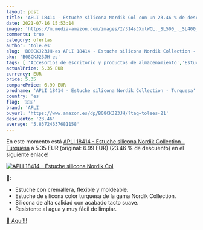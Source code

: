 ```yaml
---
layout: post
title: 'APLI 18414 - Estuche silicona Nordik Col con un 23.46 % de descuento'
date: 2021-07-16 15:53:14
image: 'https://m.media-amazon.com/images/I/314sJXxlWCL._SL500_._SL400_.jpg'
comments: true
category: ofertas
author: 'tole.es'
slug: 'B08CKJ23JH-es APLI 18414 - Estuche silicona Nordik Collection - Turquesa'
sku: 'B08CKJ23JH-es'
tags: [ 'Accesorios de escritorio y productos de almacenamiento','Estuches escolares','Material de oficina','Materiales, organizadores y dispensadores de escritorio','Oficina y papelería','apli', ]
actualPrice: 5.35 EUR
currency: EUR
price: 5.35
comparePrice: 6.99 EUR
prodname: 'APLI 18414 - Estuche silicona Nordik Collection - Turquesa'
country: 'es'
flag: '🇪🇸'
brand: 'APLI'
buyurl: 'https://www.amazon.es/dp/B08CKJ23JH/?tag=tolees-21'
descuento: '23.46'
average: '5.83724637681158'
---
```


En este momento está [APLI 18414 - Estuche silicona Nordik Collection - Turquesa](https://www.amazon.es/dp/B08CKJ23JH/?tag=tolees-21) a 5.35 EUR (original: 6.99 EUR) (23.46 %  de descuento) en el siguiente enlace!

[![APLI 18414 - Estuche silicona Nordik Col](https://m.media-amazon.com/images/I/314sJXxlWCL._SL500_._SL400_.jpg)](https://www.amazon.es/dp/B08CKJ23JH/?tag=tolees-21)

🔎:

- Estuche con cremallera, flexible y moldeable.
- Estuche de silicona color turquesa de la gama Nordik Collection.
- Silicona de alta calidad con acabado tacto suave.
- Resistente al agua y muy fácil de limpiar.

[🛒 Aquí!!!](https://www.amazon.es/dp/B08CKJ23JH/?tag=tolees-21)
